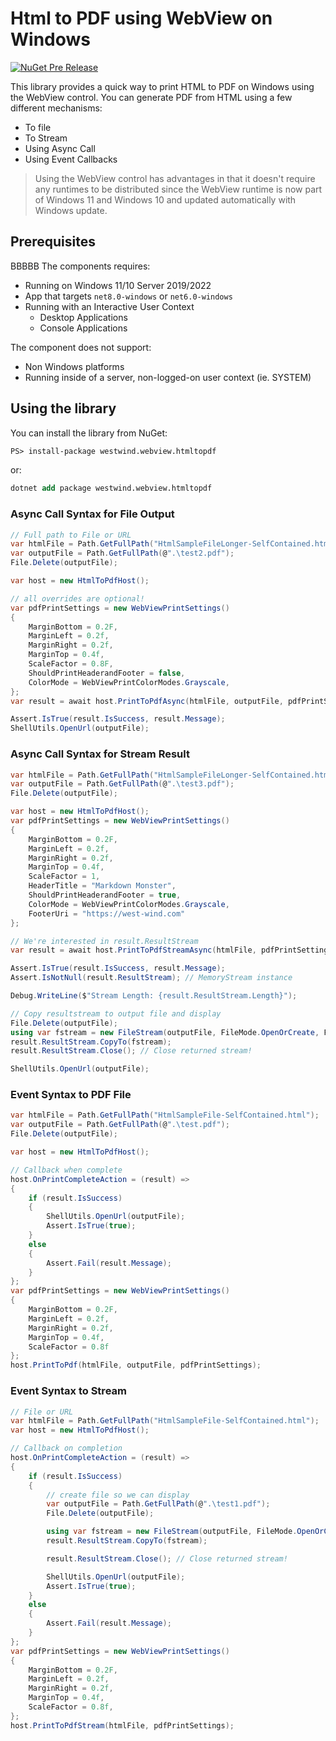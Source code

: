 # Html to PDF using WebView on Windows

[![NuGet Pre Release](https://img.shields.io/nuget/vpre/westwind.webview.htmltopdf.svg)](https://www.nuget.org/packages?q=Westwind.webview.htmltopdf)

This library provides a quick way to print HTML to PDF on Windows using the WebView control. You can generate PDF from HTML using a few different mechanisms:

* To file
* To Stream
* Using Async Call
* Using Event Callbacks

> Using the WebView control has advantages in that it doesn't require any runtimes to be distributed since the WebView runtime is now part of Windows 11 and Windows 10 and updated automatically with Windows update.

## Prerequisites
BBBBB The components requires:

* Running on Windows 11/10 Server 2019/2022
* App that targets `net8.0-windows` or `net6.0-windows`
* Running with an Interactive User Context 
   * Desktop Applications
   * Console Applications

The component does not support:

* Non Windows platforms
* Running inside of a server, non-logged-on user context (ie. SYSTEM)

## Using the library

You can install the library from NuGet:

```ps
PS> install-package westwind.webview.htmltopdf
```

or:

```ps
dotnet add package westwind.webview.htmltopdf
```

### Async Call Syntax for File Output

```csharp
// Full path to File or URL
var htmlFile = Path.GetFullPath("HtmlSampleFileLonger-SelfContained.html");
var outputFile = Path.GetFullPath(@".\test2.pdf");
File.Delete(outputFile);

var host = new HtmlToPdfHost();

// all overrides are optional!
var pdfPrintSettings = new WebViewPrintSettings()
{
    MarginBottom = 0.2F,
    MarginLeft = 0.2f,
    MarginRight = 0.2f,
    MarginTop = 0.4f,
    ScaleFactor = 0.8F,
    ShouldPrintHeaderandFooter = false,
    ColorMode = WebViewPrintColorModes.Grayscale,
};
var result = await host.PrintToPdfAsync(htmlFile, outputFile, pdfPrintSettings);

Assert.IsTrue(result.IsSuccess, result.Message);
ShellUtils.OpenUrl(outputFile);
```

### Async Call Syntax for Stream Result

```csharp
var htmlFile = Path.GetFullPath("HtmlSampleFileLonger-SelfContained.html");
var outputFile = Path.GetFullPath(@".\test3.pdf");
File.Delete(outputFile);

var host = new HtmlToPdfHost();
var pdfPrintSettings = new WebViewPrintSettings()
{
    MarginBottom = 0.2F,
    MarginLeft = 0.2f,
    MarginRight = 0.2f,
    MarginTop = 0.4f,
    ScaleFactor = 1,
    HeaderTitle = "Markdown Monster",
    ShouldPrintHeaderandFooter = true,
    ColorMode = WebViewPrintColorModes.Grayscale,
    FooterUri = "https://west-wind.com"
};

// We're interested in result.ResultStream
var result = await host.PrintToPdfStreamAsync(htmlFile, pdfPrintSettings);

Assert.IsTrue(result.IsSuccess, result.Message);
Assert.IsNotNull(result.ResultStream); // MemoryStream instance

Debug.WriteLine($"Stream Length: {result.ResultStream.Length}");

// Copy resultstream to output file and display
File.Delete(outputFile);
using var fstream = new FileStream(outputFile, FileMode.OpenOrCreate, FileAccess.Write);
result.ResultStream.CopyTo(fstream);
result.ResultStream.Close(); // Close returned stream!

ShellUtils.OpenUrl(outputFile);
```

### Event Syntax to PDF File

```csharp
var htmlFile = Path.GetFullPath("HtmlSampleFile-SelfContained.html");
var outputFile = Path.GetFullPath(@".\test.pdf");
File.Delete(outputFile);

var host = new HtmlToPdfHost();            

// Callback when complete
host.OnPrintCompleteAction = (result) =>
{
    if (result.IsSuccess)
    {
        ShellUtils.OpenUrl(outputFile);
        Assert.IsTrue(true);
    }
    else
    {
        Assert.Fail(result.Message);
    }
};
var pdfPrintSettings = new WebViewPrintSettings()
{
    MarginBottom = 0.2F,
    MarginLeft = 0.2f,
    MarginRight = 0.2f,
    MarginTop = 0.4f,
    ScaleFactor = 0.8f
};
host.PrintToPdf(htmlFile, outputFile, pdfPrintSettings);
```

### Event Syntax to Stream

```csharp
// File or URL
var htmlFile = Path.GetFullPath("HtmlSampleFile-SelfContained.html");                       
var host = new HtmlToPdfHost();

// Callback on completion
host.OnPrintCompleteAction = (result) =>
{
    if (result.IsSuccess)
    {
        // create file so we can display
        var outputFile = Path.GetFullPath(@".\test1.pdf");
        File.Delete(outputFile);

        using var fstream = new FileStream(outputFile, FileMode.OpenOrCreate, FileAccess.Write);
        result.ResultStream.CopyTo(fstream);

        result.ResultStream.Close(); // Close returned stream!

        ShellUtils.OpenUrl(outputFile);
        Assert.IsTrue(true);
    }
    else
    {
        Assert.Fail(result.Message);
    }
};
var pdfPrintSettings = new WebViewPrintSettings()
{
    MarginBottom = 0.2F,
    MarginLeft = 0.2f,
    MarginRight = 0.2f,
    MarginTop = 0.4f,
    ScaleFactor = 0.8f,
};
host.PrintToPdfStream(htmlFile, pdfPrintSettings);
```

